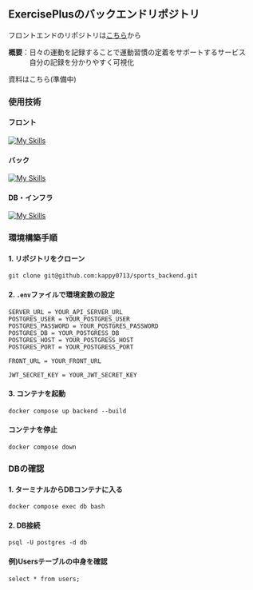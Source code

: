 ## ExercisePlusのバックエンドリポジトリ

フロントエンドのリポジトリは[こちら](https://github.com/kappy0713/sports_frontend)から

**概要**：日々の運動を記録することで運動習慣の定着をサポートするサービス<br/>　　　自分の記録を分かりやすく可視化

資料はこちら(準備中)


### 使用技術
#### フロント
[![My Skills](https://skillicons.dev/icons?i=ts,nextjs,react)](https://skillicons.dev)

#### バック
[![My Skills](https://skillicons.dev/icons?i=go)](https://skillicons.dev)

#### DB・インフラ
[![My Skills](https://skillicons.dev/icons?i=postgres,docker)](https://skillicons.dev)


### 環境構築手順
#### 1. リポジトリをクローン
```
git clone git@github.com:kappy0713/sports_backend.git
```
#### 2.  `.env`ファイルで環境変数の設定
```env
SERVER_URL = YOUR_API_SERVER_URL
POSTGRES_USER = YOUR_POSTGRES_USER
POSTGRES_PASSWORD = YOUR_POSTGRES_PASSWORD
POSTGRES_DB = YOUR_POSTGRESS_DB
POSTGRES_HOST = YOUR_POSTGRESS_HOST
POSTGRES_PORT = YOUR_POSTGRESS_PORT

FRONT_URL = YOUR_FRONT_URL

JWT_SECRET_KEY = YOUR_JWT_SECRET_KEY
```
#### 3. コンテナを起動
```
docker compose up backend --build
```
#### コンテナを停止
```
docker compose down
```
### DBの確認
#### 1. ターミナルからDBコンテナに入る
```
docker compose exec db bash
```
#### 2. DB接続
```
psql -U postgres -d db
```
#### 例)Usersテーブルの中身を確認
```
select * from users;
```
